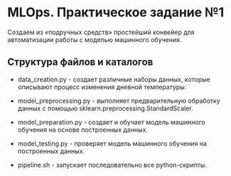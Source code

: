 # MLOps. Практическое задание №1

Создаем из «подручных средств» простейший конвейер для автоматизации работы с моделью машинного обучения.

## Структура файлов и каталогов

- data_creation.py - создает различные наборы данных, которые описывают процесс изменения дневной температуры.

- model_preprocessing.py - выполняет предварительную обработку данных с помощью sklearn.preprocessing.StandardScaler.

- model_preparation.py - создает и обучает модель машинного обучения на основе построенных данных.

- model_testing.py - проверяет модель машинного обучения на построенных данных.

- pipeline.sh - запускает последовательно все python-скрипты.
